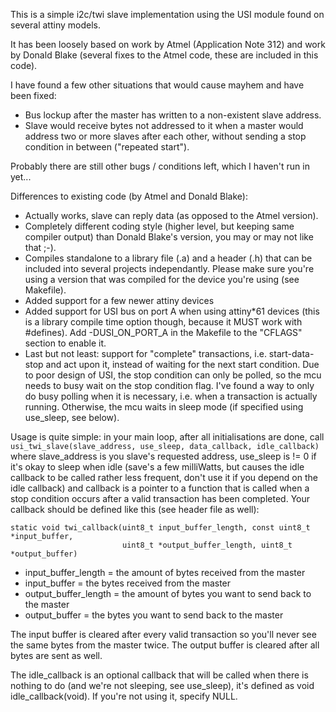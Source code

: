 This is a simple i2c/twi slave implementation using
the USI module found on several attiny models.

It has been loosely based on work by Atmel (Application
Note 312) and work by Donald Blake (several fixes to
the Atmel code, these are included in this code).

I have found a few other situations that would cause
mayhem and have been fixed:

 - Bus lockup after the master has written to a
   non-existent slave address.
 - Slave would receive bytes not addressed to it
   when a master would address two or more slaves
   after each other, without sending a stop
   condition in between ("repeated start").

Probably there are still other bugs / conditions left,
which I haven't run in yet...

Differences to existing code (by Atmel and Donald Blake):

 - Actually works, slave can reply data (as opposed to the
   Atmel version).
 - Completely different coding style (higher level, but
   keeping same compiler output) than Donald Blake's
   version, you may or may not like that ;-).
 - Compiles standalone to a library file (.a) and a header
   (.h) that can be included into several projects
   independantly. Please make sure you're using a version
   that was compiled for the device you're using (see Makefile).
 - Added support for a few newer attiny devices
 - Added support for USI bus on port A when using attiny*61
   devices (this is a library compile time option though,
   because it MUST work with #defines). Add -DUSI_ON_PORT_A
   in the Makefile to the "CFLAGS" section to enable it.
 - Last but not least: support for "complete" transactions,
   i.e. start-data-stop and act upon it, instead of waiting
   for the next start condition. Due to poor design of
   USI, the stop condition can only be polled, so the mcu
   needs to busy wait on the stop condition flag. I've found
   a way to only do busy polling when it is necessary, i.e. 
   when a transaction is actually running. Otherwise,
   the mcu waits in sleep mode (if specified using use_sleep,
   see below).

Usage is quite simple: in your main loop, after all initialisations
are done, call `usi_twi_slave(slave_address, use_sleep, data_callback,
idle_callback)` where slave_address is you slave's requested address,
use_sleep is != 0 if it's okay to sleep when idle (save's a few
milliWatts, but causes the idle callback to be called rather less
frequent, don't use it if you depend on the idle callback) and callback
is a pointer to a function that is called when a stop condition occurs
after a valid transaction has been completed. Your callback should be
defined like this (see header file as well):

    static void twi_callback(uint8_t input_buffer_length, const uint8_t *input_buffer,
                             uint8_t *output_buffer_length, uint8_t *output_buffer)

 - input_buffer_length = the amount of bytes received from the master
 - input_buffer = the bytes received from the master
 - output_buffer_length = the amount of bytes you want to send back to
   the master
 - output_buffer = the bytes you want to send back to the master

The input buffer is cleared after every valid transaction so you'll
never see the same bytes from the master twice. The output buffer
is cleared after all bytes are sent as well.

The idle_callback is an optional callback that will be called when
there is nothing to do (and we're not sleeping, see use_sleep),
it's defined as void idle_callback(void). If you're not using it,
specify NULL.
